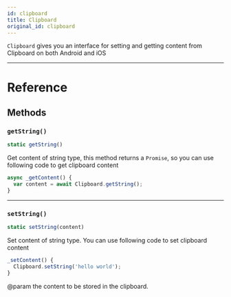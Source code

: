 ```yaml
---
id: clipboard
title: Clipboard
original_id: clipboard
---
```


`Clipboard` gives you an interface for setting and getting content from Clipboard on both Android and iOS

---

# Reference

## Methods

### `getString()`

```jsx
static getString()
```

Get content of string type, this method returns a `Promise`, so you can use following code to get clipboard content

```jsx
async _getContent() {
  var content = await Clipboard.getString();
}
```

---

### `setString()`

```jsx
static setString(content)
```

Set content of string type. You can use following code to set clipboard content

```jsx
_setContent() {
  Clipboard.setString('hello world');
}
```

@param the content to be stored in the clipboard.

